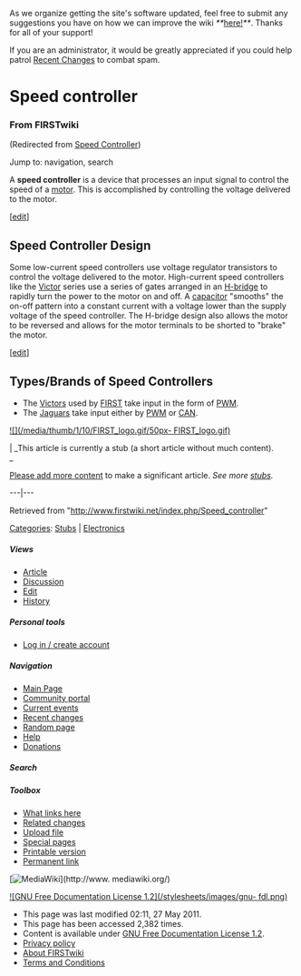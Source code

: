As we organize getting the site's software updated, feel free to submit any
suggestions you have on how we can improve the wiki
_**_[here!](/index.php/User:Hallry/Suggestions "User:Hallry/Suggestions"
)_**_. Thanks for all of your support!

If you are an administrator, it would be greatly appreciated if you could help
patrol [Recent Changes](/index.php/Special:Recentchanges
"Special:Recentchanges" ) to combat spam.

# Speed controller

### From FIRSTwiki

(Redirected from [Speed
Controller](/index.php?title=Speed_Controller&redirect=no "Speed Controller"
))

Jump to: navigation, search

A **speed controller** is a device that processes an input signal to control
the speed of a [motor](/index.php/Motor "Motor" ). This is accomplished by
controlling the voltage delivered to the motor.

[[edit](/index.php?title=Speed_controller&action=edit&section=1 "Edit section:
Speed Controller Design" )]

## Speed Controller Design

Some low-current speed controllers use voltage regulator transistors to
control the voltage delivered to the motor. High-current speed controllers
like the [Victor](/index.php/Victor "Victor" ) series use a series of gates
arranged in an [H-bridge](/index.php?title=H-bridge&action=edit "H-bridge" )
to rapidly turn the power to the motor on and off. A
[capacitor](/index.php?title=Capacitor&action=edit "Capacitor" ) "smooths" the
on-off pattern into a constant current with a voltage lower than the supply
voltage of the speed controller. The H-bridge design also allows the motor to
be reversed and allows for the motor terminals to be shorted to "brake" the
motor.

[[edit](/index.php?title=Speed_controller&action=edit&section=2 "Edit section:
Types/Brands of Speed Controllers" )]

## Types/Brands of Speed Controllers

  * The [Victors](/index.php/Victor "Victor" ) used by [FIRST](/index.php/FIRST "FIRST" ) take input in the form of [PWM](/index.php/PWM "PWM" ). 
  * The [Jaguars](/index.php/Jaguar "Jaguar" ) take input either by [PWM](/index.php/PWM "PWM" ) or [CAN](/index.php?title=CAN&action=edit "CAN" ). 

[![](/media/thumb/1/10/FIRST_logo.gif/50px-
FIRST_logo.gif)](/index.php/Image:FIRST_logo.gif "" )

|  _This article is currently a stub (a short article without much content).  
_

[Please add more
content](http://www.firstwiki.net/index.php?title=Speed_controller&action=edit
"http://www.firstwiki.net/index.php?title=Speed_controller&action=edit" ) to
make a significant article. _See more [stubs](/index.php/Special:Shortpages
"Special:Shortpages" )._  
  
---|---  
  
Retrieved from "<http://www.firstwiki.net/index.php/Speed_controller>"

[Categories](/index.php?title=Special:Categories&article=Speed_controller
"Special:Categories" ): [Stubs](/index.php/Category:Stubs "Category:Stubs" ) |
[Electronics](/index.php/Category:Electronics "Category:Electronics" )

##### Views

  * [Article](/index.php/Speed_controller)
  * [Discussion](/index.php?title=Talk:Speed_controller&action=edit)
  * [Edit](/index.php?title=Speed_controller&action=edit)
  * [History](/index.php?title=Speed_controller&action=history)

##### Personal tools

  * [Log in / create account](/index.php?title=Special:Userlogin&returnto=Speed_controller)

[](/index.php/Main_Page "Main Page" )

##### Navigation

  * [Main Page](/index.php/Main_Page)
  * [Community portal](/index.php/FIRSTwiki:Community_portal)
  * [Current events](/index.php/Current_events)
  * [Recent changes](/index.php/Special:Recentchanges)
  * [Random page](/index.php/Special:Random)
  * [Help](/index.php/FIRSTwiki:Help)
  * [Donations](/index.php/FIRSTwiki:Site_support)

##### Search



##### Toolbox

  * [What links here](/index.php/Special:Whatlinkshere/Speed_controller)
  * [Related changes](/index.php/Special:Recentchangeslinked/Speed_controller)
  * [Upload file](/index.php/Special:Upload)
  * [Special pages](/index.php/Special:Specialpages)
  * [Printable version](/index.php?title=Speed_controller&printable=yes)
  * [Permanent link](/index.php?title=Speed_controller&oldid=79587)

[![MediaWiki](/skins/common/images/poweredby_mediawiki_88x31.png)](http://www.
mediawiki.org/)

[![GNU Free Documentation License 1.2](/stylesheets/images/gnu-
fdl.png)](http://www.gnu.org/copyleft/fdl.html)

  * This page was last modified 02:11, 27 May 2011.
  * This page has been accessed 2,382 times.
  * Content is available under [GNU Free Documentation License 1.2](http://www.gnu.org/copyleft/fdl.html "http://www.gnu.org/copyleft/fdl.html" ).
  * [Privacy policy](/index.php/FIRSTwiki:Privacy_policy "FIRSTwiki:Privacy policy" )
  * [About FIRSTwiki](/index.php/FIRSTwiki:About "FIRSTwiki:About" )
  * [Terms and Conditions](/index.php/FIRSTwiki:Terms_and_conditions "FIRSTwiki:Terms and conditions" )

